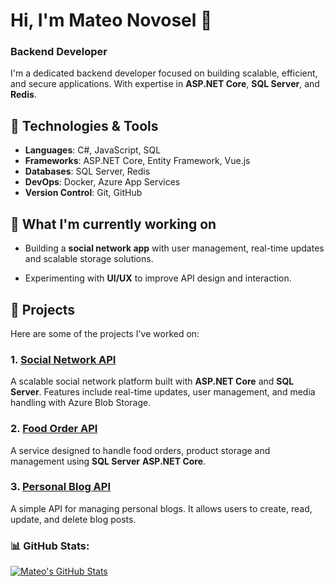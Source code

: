 # Hi, I'm Mateo Novosel 👋
### Backend Developer

I'm a dedicated backend developer focused on building scalable, efficient, and secure applications. With expertise in **ASP.NET Core**, **SQL Server**, and **Redis**.

## 🚀 Technologies & Tools

- **Languages**: C#, JavaScript, SQL
- **Frameworks**: ASP.NET Core, Entity Framework, Vue.js
- **Databases**: SQL Server, Redis
- **DevOps**: Docker, Azure App Services
- **Version Control**: Git, GitHub

## 🌱 What I'm currently working on

- Building a **social network app** with user management, real-time updates and scalable storage solutions.
<!--- Enhancing my skills with **cloud technologies** and **microservices architecture**.-->
- Experimenting with **UI/UX** to improve API design and interaction.

## 💼 Projects

Here are some of the projects I've worked on:

### 1. [Social Network API](https://github.com/novosel2/snetapi)
A scalable social network platform built with **ASP.NET Core** and **SQL Server**. Features include real-time updates, user management, and media handling with Azure Blob Storage.

### 2. [Food Order API](https://github.com/novosel2/foodorderapi)
A service designed to handle food orders, product storage and management using **SQL Server** **ASP.NET Core**.

### 3. [Personal Blog API](https://github.com/novosel2/personalblogapi)
A simple API for managing personal blogs. It allows users to create, read, update, and delete blog posts.

### 📊 GitHub Stats:
[![Mateo's GitHub Stats](https://github-readme-stats.vercel.app/api?username=novosel2&show_icons=true&theme=radical)](https://github.com/anuraghazra/github-readme-stats)

<!--### 🔥 Streak Stats:
[![GitHub Streak](https://streak-stats.demolab.com?user=novosel2)](https://git.io/streak-stats)

<!--
**novosel2/novosel2** is a ✨ _special_ ✨ repository because its `README.md` (this file) appears on your GitHub profile.

Here are some ideas to get you started:

- 🔭 I’m currently working on ...
- 🌱 I’m currently learning ...
- 👯 I’m looking to collaborate on ...
- 🤔 I’m looking for help with ...
- 💬 Ask me about ...
- 📫 How to reach me: ...
- 😄 Pronouns: ...
- ⚡ Fun fact: ...
-->
